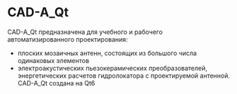 # CAD-A_Qt
 CAD-A_Qt предназначена для учебного и рабочего автоматизированного проектирования:
- плоских мозаичных антенн, состоящих из большого числа одинаковых элементов 
- электроакустических  пьезокерамических преобразователей, энергетических расчетов  гидролокатора  с проектируемой антенной.
CAD-A_Qt создана на Qt6
